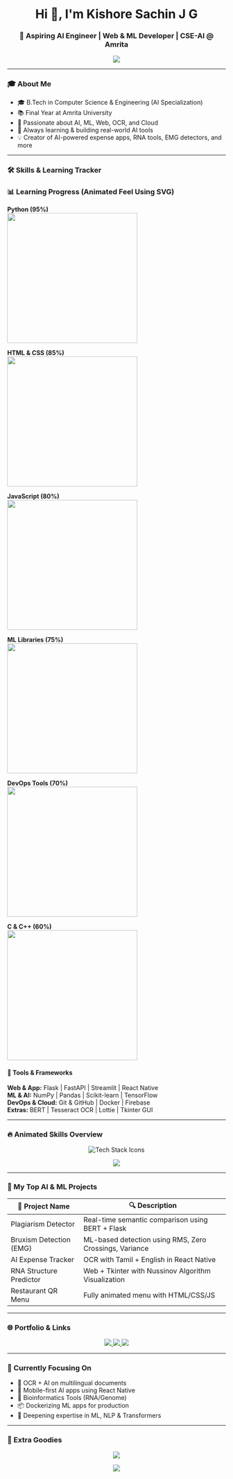<h1 align="center">Hi 👋, I'm Kishore Sachin J G</h1>
<h3 align="center">🚀 Aspiring AI Engineer | Web & ML Developer | CSE-AI @ Amrita</h3>

<p align="center">
  <img src="https://readme-typing-svg.herokuapp.com/?lines=AI+Engineer+In+Progress;Web+Dev+|+ML+Engineer;Open+Source+Contributor;Always+Learning+New+Tech...&center=true&width=500&height=45">
</p>

---

### 🎓 About Me

- 🎓 B.Tech in Computer Science & Engineering (AI Specialization)  
- 📚 Final Year at Amrita University  
- 🤖 Passionate about AI, ML, Web, OCR, and Cloud  
- 🌱 Always learning & building real-world AI tools  
- 💡 Creator of AI-powered expense apps, RNA tools, EMG detectors, and more

---

### 🛠️ Skills & Learning Tracker

### 📊 Learning Progress (Animated Feel Using SVG)

<p align="left">
  <b>Python (95%)</b><br>
  <img src="https://svgshare.com/i/147h.svg" width="300">
</p>

<p align="left">
  <b>HTML & CSS (85%)</b><br>
  <img src="https://svgshare.com/i/147e.svg" width="300">
</p>

<p align="left">
  <b>JavaScript (80%)</b><br>
  <img src="https://svgshare.com/i/147g.svg" width="300">
</p>

<p align="left">
  <b>ML Libraries (75%)</b><br>
  <img src="https://svgshare.com/i/147f.svg" width="300">
</p>

<p align="left">
  <b>DevOps Tools (70%)</b><br>
  <img src="https://svgshare.com/i/147d.svg" width="300">
</p>

<p align="left">
  <b>C & C++ (60%)</b><br>
  <img src="https://svgshare.com/i/147c.svg" width="300">
</p>



#### 🚀 Tools & Frameworks

**Web & App:** Flask | FastAPI | Streamlit | React Native  
**ML & AI:** NumPy | Pandas | Scikit-learn | TensorFlow  
**DevOps & Cloud:** Git & GitHub | Docker | Firebase  
**Extras:** BERT | Tesseract OCR | Lottie | Tkinter GUI  

---

### 🔥 Animated Skills Overview

<p align="center">
  <img src="https://skillicons.dev/icons?i=python,html,css,js,react,docker,flask,fastapi,mysql,tensorflow,github" alt="Tech Stack Icons" />
</p>

<p align="center">
  <img src="https://github-readme-stats.vercel.app/api/top-langs/?username=Sachin12054&layout=compact&langs_count=8&theme=tokyonight" />
</p>

---

### 🧠 My Top AI & ML Projects

| 🚀 Project Name             | 🔍 Description                                      |
|----------------------------|-----------------------------------------------------|
| Plagiarism Detector        | Real-time semantic comparison using BERT + Flask    |
| Bruxism Detection (EMG)    | ML-based detection using RMS, Zero Crossings, Variance |
| AI Expense Tracker         | OCR with Tamil + English in React Native            |
| RNA Structure Predictor    | Web + Tkinter with Nussinov Algorithm Visualization |
| Restaurant QR Menu         | Fully animated menu with HTML/CSS/JS                |

---

### 🌐 Portfolio & Links

<p align="center">
  <a href="mailto:sachin11jg@gmail.com">
    <img src="https://img.shields.io/badge/Gmail-D14836?style=for-the-badge&logo=gmail&logoColor=white" />
  </a>
  <a href="https://www.linkedin.com/in/kishore-sachin-j-g-bb1897355">
    <img src="https://img.shields.io/badge/LinkedIn-0A66C2?style=for-the-badge&logo=linkedin&logoColor=white" />
  </a>
  <a href="https://github.com/Sachin190511/futureverse-echo-portal.git">
    <img src="https://img.shields.io/badge/Portfolio-000?style=for-the-badge&logo=vercel&logoColor=white" />
  </a>
</p>

---

### 🧠 Currently Focusing On

- 🧾 OCR + AI on multilingual documents  
- 📲 Mobile-first AI apps using React Native  
- 🧬 Bioinformatics Tools (RNA/Genome)  
- 📦 Dockerizing ML apps for production  
- 🧠 Deepening expertise in ML, NLP & Transformers  

---

### 🎉 Extra Goodies

<p align="center">
  <img src="https://github-profile-summary-cards.vercel.app/api/cards/profile-details?username=Sachin12054&theme=tokyonight" />
</p>

<p align="center">
  <img src="https://readme-typing-svg.herokuapp.com?font=Fira+Code&size=20&duration=4000&pause=1000&center=true&vCenter=true&width=435&lines=Engineer+by+Mind+🧠;Creator+by+Heart+❤️;Learner+for+Life+📚" />
</p>


